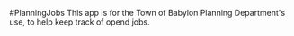 #PlanningJobs
This app is for the Town of Babylon Planning Department's use, to help keep track of opend jobs.
